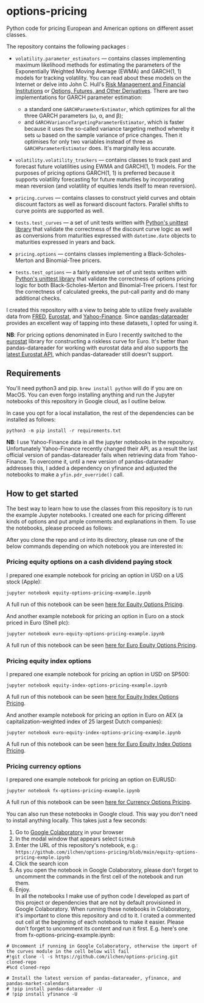 # options-pricing
Python code for pricing European and American options on different asset classes.

The repository contains the following packages :
* `volatility.parameter_estimators` &mdash; contains classes implementing maximum likelihood methods for estimating
   the parameters of the Exponentially Weighted Moving Average (EWMA) and GARCH(1, 1) models for tracking volatility.
   You can read about these models on the Internet or delve into John C. Hull's
   [Risk Management and Financial Institutions](http://www-2.rotman.utoronto.ca/~hull/riskman/index.html)
   or [Options, Futures, and Other Derivatives](http://www-2.rotman.utoronto.ca/~hull/ofod/index.html). There are
   two implementations for GARCH parameter estimation:
  * a standard one `GARCHParameterEstimator`, which optimizes for all the three GARCH parameters (ω, α, and β);
  * and `GARCHVarianceTargetingParameterEstimator`, which is faster because it uses the so-called variance targeting
      method whereby it sets ω based on the sample variance of price changes. Then it optimises for only two variables
      instead of three as `GARCHParameterEstimator` does. It's marginally less accurate.

* `volatility.volatility_trackers` &mdash; contains classes to track past and forecast future volatilities using
  EWMA and GARCH(1, 1) models. For the purposes of pricing options GARCH(1, 1) is preferred because it supports
  volatility forecasting for future maturities by incorporating mean reversion (and volatility of equities lends itself
  to mean reversion).

* `pricing.curves` &mdash; contains classes to construct yield curves and obtain discount factors as well as forward
  discount factors. Parallel shifts to curve points are supported as well.

* `tests.test_curves` &mdash; a  set of unit tests written with [Python's unittest library](https://docs.python.org/3/library/unittest.html)
  that validate the correctness of the discount curve logic as well as conversions from maturities expressed with
  `datetime.date` objects to maturities expressed in years and back.

* `pricing.options` &mdash; contains classes implementing a Black-Scholes-Merton and Binomial-Tree pricers.

* `tests.test_options` &mdash; a fairly extensive set of unit tests written with [Python's unittest library](https://docs.python.org/3/library/unittest.html)
  that validate the correctness of options pricing logic for both Black-Scholes-Merton and Binomial-Tree pricers. I test
  for the correctness of calculated greeks, the put-call parity and do many additional checks.

I created this repository with a view to being able to utilize freely available data from [FRED](https://fred.stlouisfed.org),
[Eurostat](https://ec.europa.eu/eurostat/web/main/data/database), and [Yahoo-Finance](https://finance.yahoo.com).
Since [pandas-datareader](https://pydata.github.io/pandas-datareader/index.html)
provides an excellent way of tapping into these datasets, I opted for using it.

**NB**: For pricing options denominated in Euro I recently switched to the [eurostat](https://pypi.org/project/eurostat/) library
for constructing a riskless curve for Euro. It's better than pandas-datareader for working with eurostat data and also supports 
[the latest Eurostat API](https://ec.europa.eu/eurostat/web/main/eurostat/web/main/help/faq/data-services),
which pandas-datareader still doesn't support.

## Requirements
You'll need python3 and pip. `brew install python` will do if you are on MacOS. You can even forgo installing anything
and run the Jupyter notebooks of this repository in Google cloud, as I outline below.

In case you opt for a local installation, the rest of the dependencies can be installed as follows:
```commandline
python3 -m pip install -r requirements.txt
```
**NB**: I use Yahoo-Finance data in all the jupyter notebooks in the repository. Unfortunately Yahoo-Finance recently changed
their API, as a result the last official version of pandas-datareader fails when retrieving data from Yahoo-Finance.
To overcome it, until a new version of pandas-datareader addresses this, I added a dependency on yfinance and adjusted
the notebooks to make a `yfin.pdr_override()` call.

## How to get started
The best way to learn how to use the classes from this repository is to run the example Jupyter notebooks. I created
one each for pricing different kinds of options and put ample comments and explanations in them. To use the notebooks,
please proceed as follows:

After you clone the repo and `cd` into its directory, please run one of the below commands depending on which notebook you are interested in:

### Pricing equity options on a cash dividend paying stock
I prepared one example notebook for pricing an option in USD on a US stock (Apple):
```commandline
jupyter notebook equity-options-pricing-example.ipynb
```
A full run of this notebook can be seen [here for Equity Options Pricing](https://github.com/ilchen/options-pricing/blob/main/equity-options-pricing-example.ipynb).

And another example notebook for pricing an option in Euro on a stock priced in Euro (Shell plc):
```commandline
jupyter notebook euro-equity-options-pricing-example.ipynb
```
A full run of this notebook can be seen [here for Euro Equity Options Pricing](https://github.com/ilchen/options-pricing/blob/main/euro-equity-options-pricing-example.ipynb).

### Pricing equity index options
I prepared one example notebook for pricing an option in USD on SP500:
```commandline
jupyter notebook equity-index-options-pricing-example.ipynb
```
A full run of this notebook can be seen [here for Equity Index Options Pricing](https://github.com/ilchen/options-pricing/blob/main/equity-index-options-pricing-example.ipynb).

And another example notebook for pricing an option in Euro on AEX (a capitalization-weighted index of 25 largest Dutch companies):
```commandline
jupyter notebook euro-equity-index-options-pricing-example.ipynb
```
A full run of this notebook can be seen [here for Euro Equity Index Options Pricing](https://github.com/ilchen/options-pricing/blob/main/euro-equity-index-options-pricing-example.ipynb).

### Pricing currency options
I prepared one example notebook for pricing an option on EURUSD:
```commandline
jupyter notebook fx-options-pricing-example.ipynb
```
A full run of this notebook can be seen [here for Currency Options Pricing](https://github.com/ilchen/options-pricing/blob/main/fx-options-pricing-example.ipynb).


You can also run these notebooks in Google cloud. This way you don't need to install anything locally. This takes just a few seconds:
1. Go to [Google Colaboratory](https://colab.research.google.com/notebooks/intro.ipynb#recent=true) in your browser
2. In the modal window that appears select `GitHub`
3. Enter the URL of this repository's notebook, e.g.: `https://github.com/ilchen/options-pricing/blob/main/equity-options-pricing-exmple.ipynb`
4. Click the search icon
5. As you open the notebook in Google Colaboratory, please don't forget to uncomment the commands in the first cell
of the notebook and run them.
6. Enjoy.  
  In all the notebooks I make use of python code I developed as part of this project or dependencies that are not by
  default provisioned in Google Colaboratory. When running these notebooks in Colaboratory, it's important to clone this 
  repository and cd to it. I crated a commented out cell at the beginning of each notebook to make it easier.
  Please don't forget to uncomment its content and run it first. E.g. here's one from fx-options-pricing-example.ipynb:
  ```
  # Uncomment if running in Google Colaboratory, otherwise the import of the curves module in the cell below will fail
#!git clone -l -s https://github.com/ilchen/options-pricing.git cloned-repo
#%cd cloned-repo

# Install the latest version of pandas-datareader, yfinance, and pandas-market-calendars
# !pip install pandas-datareader -U
# !pip install yfinance -U
  ```
